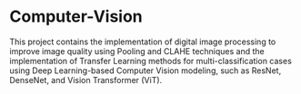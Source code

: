 # Computer-Vision

This project contains the implementation of digital image processing to improve image quality using Pooling and CLAHE techniques and the implementation of Transfer Learning methods for multi-classification cases using Deep Learning-based Computer Vision modeling, such as ResNet, DenseNet, and Vision Transformer (ViT).
